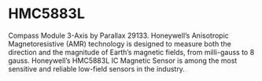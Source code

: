 # HMC5883L
Compass Module 3-Axis by Parallax 29133. Honeywell’s Anisotropic Magnetoresistive (AMR) technology is designed to measure both the direction and the magnitude of Earth’s magnetic fields, from milli-gauss to 8 gauss. Honeywell’s HMC5883L IC Magnetic Sensor is among the most sensitive and reliable low-field sensors in the industry.
